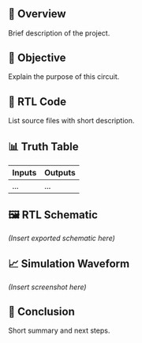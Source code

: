 # <Project Name>

## 📌 Overview
Brief description of the project.

## 🎯 Objective
Explain the purpose of this circuit.

## 🧩 RTL Code
List source files with short description.

## 📊 Truth Table
| Inputs | Outputs |
|--------|----------|
| ...    | ...      |

## 🖼️ RTL Schematic
*(Insert exported schematic here)*

## 📈 Simulation Waveform
*(Insert screenshot here)*

## 📑 Conclusion
Short summary and next steps.
